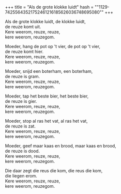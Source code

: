 +++
title = "Als de grote klokke luidt"
hash = "\"1129-74255643521752461216185626036748695080\""
+++

Als de grote klokke luidt, de klokke luidt,  
de reuze komt uit.  
Kere weerom, reuze, reuze,  
kere weerom, reuzegom.

Moeder, hang de pot op 't vier, de pot op 't vier,  
de reuze komt hier.  
Kere weerom, reuze, reuze,  
kere weerom, reuzegom.

Moeder, snijd een boterham, een boterham,  
de reuze is gram.  
Kere weerom, reuze, reuze,  
kere weerom, reuzegom.

Moeder, tap het beste bier, het beste bier,  
de reuze is gier.  
Kere weerom, reuze, reuze,  
kere weerom, reuzegom.

Moeder, stop al ras het vat, al ras het vat,  
de reuze is zat.  
Kere weerom, reuze, reuze,  
kere weerom, reuzegom.

Moeder, geef maar kaas en brood, maar kaas en brood,  
de reuze is dood.  
Kere weerom, reuze, reuze,  
kere weerom, reuzegom.

Die daar zegt die reus die kom, die reus die kom,  
die liegen erom.  
Kere weerom, reuze, reuze,  
kere weerom, reuzegom.